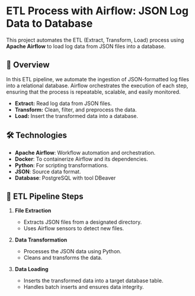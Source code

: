 # ETL Process with Airflow: JSON Log Data to Database

This project automates the ETL (Extract, Transform, Load) process using **Apache Airflow** to load log data from JSON files into a database.

## 📖 Overview

In this ETL pipeline, we automate the ingestion of JSON-formatted log files into a relational database. Airflow orchestrates the execution of each step, ensuring that the process is repeatable, scalable, and easily monitored. 

- **Extract:** Read log data from JSON files.
- **Transform:** Clean, filter, and preprocess the data.
- **Load:** Insert the transformed data into a database.

## 🛠 Technologies

- **Apache Airflow**: Workflow automation and orchestration.
- **Docker**: To containerize Airflow and its dependencies.
- **Python**: For scripting transformations.
- **JSON**: Source data format.
- **Database**: PostgreSQL with tool DBeaver

## 🚀 ETL Pipeline Steps

1. **File Extraction**
   - Extracts JSON files from a designated directory.
   - Uses Airflow sensors to detect new files.

2. **Data Transformation**
   - Processes the JSON data using Python.
   - Cleans and transforms the data.

3. **Data Loading**
   - Inserts the transformed data into a target database table.
   - Handles batch inserts and ensures data integrity.


